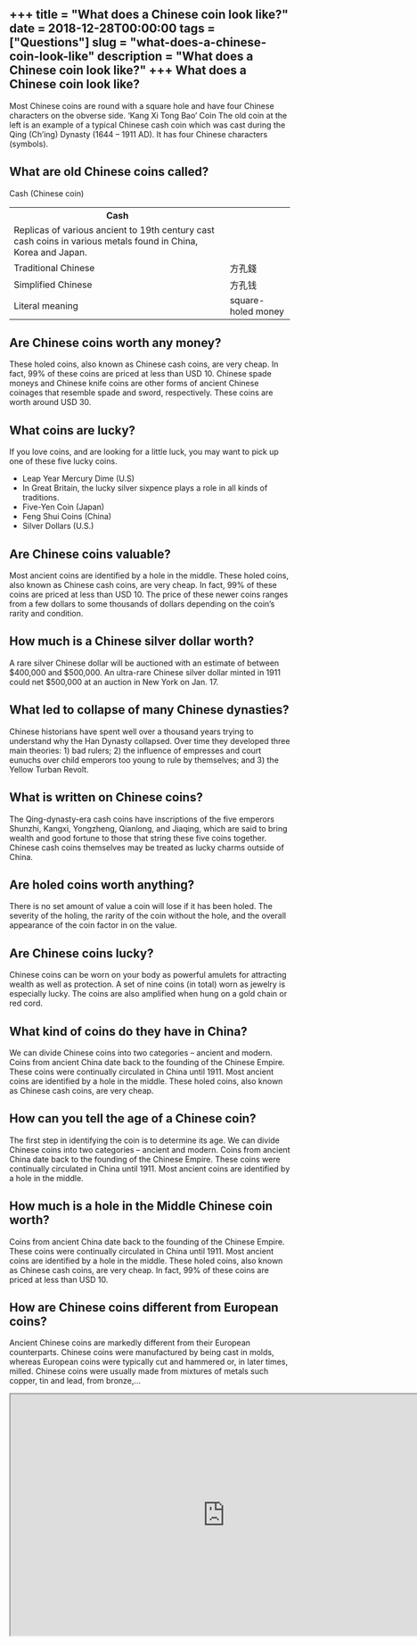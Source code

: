 +++
title = "What does a Chinese coin look like?"
date = 2018-12-28T00:00:00
tags = ["Questions"]
slug = "what-does-a-chinese-coin-look-like"
description = "What does a Chinese coin look like?"
+++
What does a Chinese coin look like?
-----------------------------------

Most Chinese coins are round with a square hole and have four Chinese characters on the obverse side. ‘Kang Xi Tong Bao’ Coin The old coin at the left is an example of a typical Chinese cash coin which was cast during the Qing (Ch’ing) Dynasty (1644 – 1911 AD). It has four Chinese characters (symbols).

What are old Chinese coins called?
----------------------------------

Cash (Chinese coin)

<table><tr><th>Cash</th></tr><tr><td>Replicas of various ancient to 19th century cast cash coins in various metals found in China, Korea and Japan.</td></tr><tr><td>Traditional Chinese</td><td>方孔錢</td></tr><tr><td>Simplified Chinese</td><td>方孔钱</td></tr><tr><td>Literal meaning</td><td>square-holed money</td></tr></table>

Are Chinese coins worth any money?
----------------------------------

These holed coins, also known as Chinese cash coins, are very cheap. In fact, 99% of these coins are priced at less than USD 10. Chinese spade moneys and Chinese knife coins are other forms of ancient Chinese coinages that resemble spade and sword, respectively. These coins are worth around USD 30.

What coins are lucky?
---------------------

If you love coins, and are looking for a little luck, you may want to pick up one of these five lucky coins.

- Leap Year Mercury Dime (U.S)
- In Great Britain, the lucky silver sixpence plays a role in all kinds of traditions.
- Five-Yen Coin (Japan)
- Feng Shui Coins (China)
- Silver Dollars (U.S.)

Are Chinese coins valuable?
---------------------------

Most ancient coins are identified by a hole in the middle. These holed coins, also known as Chinese cash coins, are very cheap. In fact, 99% of these coins are priced at less than USD 10. The price of these newer coins ranges from a few dollars to some thousands of dollars depending on the coin’s rarity and condition.

How much is a Chinese silver dollar worth?
------------------------------------------

A rare silver Chinese dollar will be auctioned with an estimate of between $400,000 and $500,000. An ultra-rare Chinese silver dollar minted in 1911 could net $500,000 at an auction in New York on Jan. 17.

What led to collapse of many Chinese dynasties?
-----------------------------------------------

Chinese historians have spent well over a thousand years trying to understand why the Han Dynasty collapsed. Over time they developed three main theories: 1) bad rulers; 2) the influence of empresses and court eunuchs over child emperors too young to rule by themselves; and 3) the Yellow Turban Revolt.

What is written on Chinese coins?
---------------------------------

The Qing-dynasty-era cash coins have inscriptions of the five emperors Shunzhi, Kangxi, Yongzheng, Qianlong, and Jiaqing, which are said to bring wealth and good fortune to those that string these five coins together. Chinese cash coins themselves may be treated as lucky charms outside of China.

Are holed coins worth anything?
-------------------------------

There is no set amount of value a coin will lose if it has been holed. The severity of the holing, the rarity of the coin without the hole, and the overall appearance of the coin factor in on the value.

Are Chinese coins lucky?
------------------------

Chinese coins can be worn on your body as powerful amulets for attracting wealth as well as protection. A set of nine coins (in total) worn as jewelry is especially lucky. The coins are also amplified when hung on a gold chain or red cord.

What kind of coins do they have in China?
-----------------------------------------

We can divide Chinese coins into two categories – ancient and modern. Coins from ancient China date back to the founding of the Chinese Empire. These coins were continually circulated in China until 1911. Most ancient coins are identified by a hole in the middle. These holed coins, also known as Chinese cash coins, are very cheap.

How can you tell the age of a Chinese coin?
-------------------------------------------

The first step in identifying the coin is to determine its age. We can divide Chinese coins into two categories – ancient and modern. Coins from ancient China date back to the founding of the Chinese Empire. These coins were continually circulated in China until 1911. Most ancient coins are identified by a hole in the middle.

How much is a hole in the Middle Chinese coin worth?
----------------------------------------------------

Coins from ancient China date back to the founding of the Chinese Empire. These coins were continually circulated in China until 1911. Most ancient coins are identified by a hole in the middle. These holed coins, also known as Chinese cash coins, are very cheap. In fact, 99% of these coins are priced at less than USD 10.

How are Chinese coins different from European coins?
----------------------------------------------------

Ancient Chinese coins are markedly different from their European counterparts. Chinese coins were manufactured by being cast in molds, whereas European coins were typically cut and hammered or, in later times, milled. Chinese coins were usually made from mixtures of metals such copper, tin and lead, from bronze,…

<iframe allow="accelerometer; autoplay; clipboard-write; encrypted-media; gyroscope; picture-in-picture" allowfullscreen="" class="__youtube_prefs__  epyt-is-override  no-lazyload" data-no-lazy="1" data-origheight="433" data-origwidth="770" data-skipgform_ajax_framebjll="" height="433" id="_ytid_42586" loading="lazy" src="https://www.youtube.com/embed/OcfsoU9n4Xc?enablejsapi=1&autoplay=0&cc_load_policy=0&cc_lang_pref=&iv_load_policy=1&loop=0&modestbranding=0&rel=1&fs=1&playsinline=0&autohide=2&theme=dark&color=red&controls=1&" title="YouTube player" width="770"></iframe>